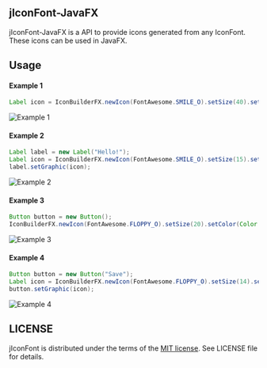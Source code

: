 ## jIconFont-JavaFX

jIconFont-JavaFX is a API to provide icons generated from any IconFont. These icons can be used in JavaFX.

## Usage

#### Example 1

```java
Label icon = IconBuilderFX.newIcon(FontAwesome.SMILE_O).setSize(40).setColor(Color.DARKGREEN).buildLabel();
```
![Example 1](http://jiconfont.github.io/images/javafx-example1.png)

#### Example 2

```java
Label label = new Label("Hello!");
Label icon = IconBuilderFX.newIcon(FontAwesome.SMILE_O).setSize(15).setColor(Color.BLACK).buildLabel();
label.setGraphic(icon);
```
![Example 2](http://jiconfont.github.io/images/javafx-example2.png)

#### Example 3

```java
Button button = new Button();
IconBuilderFX.newIcon(FontAwesome.FLOPPY_O).setSize(20).setColor(Color.BLACK).apply(button);
```
![Example 3](http://jiconfont.github.io/images/javafx-example3.png)

#### Example 4

```java
Button button = new Button("Save");
Label icon = IconBuilderFX.newIcon(FontAwesome.FLOPPY_O).setSize(14).setColor(Color.BLACK).buildLabel();
button.setGraphic(icon);
```
![Example 4](http://jiconfont.github.io/images/javafx-example4.png)

## LICENSE
jIconFont is distributed under the terms of the [MIT license](http://opensource.org/licenses/mit-license.html). See LICENSE file for details.



